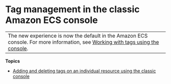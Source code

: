 # Tag management in the classic Amazon ECS console<a name="available-classic-console-tag-actions"></a>


|  | 
| --- |
| The new experience is now the default in the Amazon ECS console\. For more information, see [Working with tags using the console](ecs-using-tags.md#tag-resources-console)\. | 

**Topics**
+ [Adding and deleting tags on an individual resource using the classic console](adding-or-deleting-tags-classic.md)